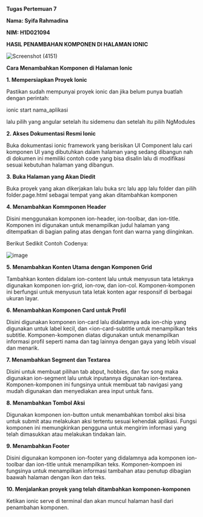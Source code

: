 **Tugas Pertemuan 7**

**Nama: Syifa Rahmadina**

**NIM: H1D021094**


**HASIL PENAMBAHAN KOMPONEN DI HALAMAN IONIC**


![Screenshot (4151)](https://github.com/user-attachments/assets/f76078ec-e2ae-4b57-8fb3-c40b198eac18)



**Cara Menambahkan Komponen di Halaman Ionic**


**1. Mempersiapkan Proyek Ionic**

Pastikan sudah mempunyai proyek ionic dan jika belum punya buatlah dengan perintah:

ionic start nama_aplikasi

lalu pilih yang angular setelah itu sidemenu dan setelah itu pilih NgModules


**2. Akses Dokumentasi Resmi Ionic**

Buka dokumentasi ionic framework yang berisikan UI Component lalu cari komponen UI yang dibutuhkan dalam halaman yang sedang dibangun nah di dokumen ini memiliki contoh code yang bisa disalin lalu di modifikasi sesuai kebutuhan halaman yang dibangun.


**3. Buka Halaman yang Akan Diedit**

Buka proyek yang akan dikerjakan lalu buka src lalu app lalu folder dan pilih folder.page.html sebagai tempat yang akan ditambahkan komponen


**4. Menambahkan Kommponen Header**

Disini menggunakan komponen ion-header, ion-toolbar, dan ion-title. Komponen ini digunakan untuk menampilkan judul halaman yang ditempatkan di bagian paling atas dengan font dan warna yang diinginkan.

Berikut Sedikit Contoh Codenya:

![image](https://github.com/user-attachments/assets/83c8f240-8d2b-4a64-b5ec-6fab235a04b4)


**5. Menambahkan Konten Utama dengan Komponen Grid**

Tambahkan konten didalam ion-content lalu untuk menyusun tata letaknya digunakan komponen ion-grid, ion-row, dan ion-col. Komponen-komponen ini berfungsi untuk menyusun tata letak konten agar responsif di berbagai ukuran layar.

**6. Menambahkan Komponen Card untuk Profil**

Disini digunakan komponen ion-card lalu didalamnya ada ion-chip yang digunakan untuk label kecil, dan <ion-card-subtitle untuk menampilkan teks subtitle. Komponen-komponen diatas digunakan untuk menampilkan informasi profil seperti nama dan tag lainnya dengan gaya yang lebih visual dan menarik.


**7. Menambahkan Segment dan Textarea**

Disini untuk membuat pilihan tab abput, hobbies, dan fav song maka digunakan ion-segment lalu untuk inputannya digunakan ion-textarea. Komponen-komponen ini fungsinya untuk membuat tab navigasi yang mudah digunakan dan menyediakan area input untuk fans.


**8. Menambahkan Tombol Aksi**

Digunakan komponen ion-button untuk menambahkan tombol aksi bisa untuk submit atau melakukan aksi tertentu sesuai kehendak aplikasi. Fungsi komponen ini memungkinkan pengguna untuk mengirim informasi yang telah dimasukkan atau melakukan tindakan lain.


**9. Menambahkan Footer**

Disini digunakan komponen ion-footer yang didalamnya ada komponen ion-toolbar dan ion-title untuk menampilkan teks. Komponen-kompoen ini fungsinya untuk menampilkan informasi tambahan atau penutup dibagian baawah halaman dengan ikon dan teks.


**10. Menjalankan proyek yang telah ditambahkan komponen-komponen**

Ketikan ionic serve di terminal dan akan muncul halaman hasil dari penambahan komponen.
